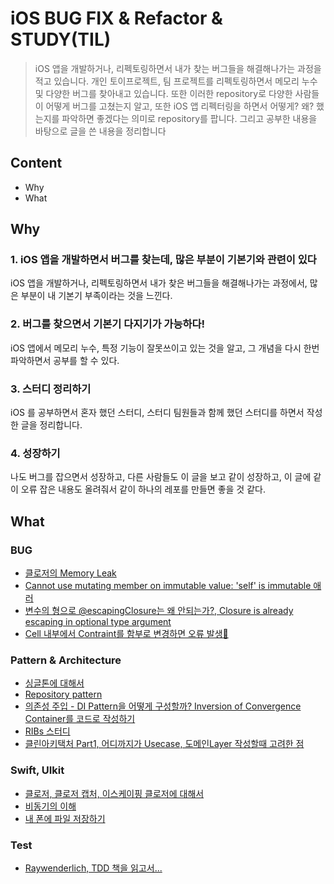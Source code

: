 # iOS BUG FIX & Refactor & STUDY(TIL)

> iOS 앱을 개발하거나, 리펙토링하면서 내가 찾는 버그들을 해결해나가는 과정을 적고 있습니다. 개인 토이프로젝트, 팀 프로젝트를 리펙토링하면서 메모리 누수 및 다양한 버그를 찾아내고 있습니다. 또한 이러한 repository로 다양한 사람들이 어떻게 버그를 고쳤는지 알고, 또한 iOS 앱 리펙터링을 하면서 어떻게? 왜? 했는지를 파악하면 좋겠다는 의미로 repository를 팝니다.
> 그리고 공부한 내용을 바탕으로 글을 쓴 내용을 정리합니다

## Content

- Why
- What

## Why

### 1. iOS 앱을 개발하면서 버그를 찾는데, 많은 부분이 기본기와 관련이 있다

iOS 앱을 개발하거나, 리펙토링하면서 내가 찾은 버그들을 해결해나가는 과정에서, 많은 부분이 내 기본기 부족이라는 것을 느낀다. 


### 2. 버그를 찾으면서 기본기 다지기가 가능하다!

iOS 앱에서 메모리 누수, 특정 기능이 잘못쓰이고 있는 것을 알고, 그 개념을 다시 한번 파악하면서 공부를 할 수 있다.

### 3. 스터디 정리하기

iOS 를 공부하면서 혼자 했던 스터디, 스터디 팀원들과 함께 했던 스터디를 하면서 작성한 글을 정리합니다.

### 4. 성장하기

나도 버그를 잡으면서 성장하고, 다른 사람들도 이 글을 보고 같이 성장하고, 이 글에 같이 오류 잡은 내용도 올려줘서 같이 하나의 레포를 만들면 좋을 것 같다.

## What
### BUG
- [클로저의 Memory Leak](https://guttural-tumble-39b.notion.site/Memory-Leak-7546ddb167b541d7b5c02d97f6cdec64)
- [Cannot use mutating member on immutable value: 'self' is immutable 애러](https://guttural-tumble-39b.notion.site/Cannot-use-mutating-member-on-immutable-value-self-is-immutable-6f9ed1a7705746818c4a8c43bd1d9a85)
- [변수의 형으로 @escapingClosure는 왜 안되는가?, Closure is already escaping in optional type argument](https://guttural-tumble-39b.notion.site/Closure-is-already-escaping-in-optional-type-argument-6ad748c18b1047769171af8fb451372e)
- [Cell 내부에서 Contraint를 함부로 변경하면 오류 발생🚨](https://guttural-tumble-39b.notion.site/Cell-Constraint-279b1e4c163946b5849fee2665fe5fef)


### Pattern & Architecture
- [싱글톤에 대해서](https://github.com/pastapeter/Studying_iOS/tree/master/%EB%AC%B8%EB%B2%95/singleton)
- [Repository pattern](https://github.com/Moms-Touch/MVVM_STUDY/blob/main/Document/Repository%20Pattern.md)
- [의존성 주입 - DI Pattern을 어떻게 구성할까? Inversion of Convergence Container를 코드로 작성하기](https://github.com/pastapeter/iOS-BUG-FIX-STUDY/blob/master/%EC%9D%98%EC%A1%B4%EC%84%B1%20%EC%A3%BC%EC%9E%85/Objects%20%26%20Their%20Dependencies.md)
- [RIBs 스터디](https://github.com/pastapeter/RIBsTutorial)
- [클린아키택처 Part1, 어디까지가 Usecase, 도메인Layer 작성할때 고려한 점](https://github.com/pastapeter/iOS-BUG-FIX-STUDY-TIL-/blob/master/CleanArchitecture/CleanArchitecture_part1.md)



### Swift, UIkit
- [클로저, 클로저 캡처, 이스케이핑 클로저에 대해서](https://github.com/pastapeter/Studying_iOS/tree/master/%EB%AC%B8%EB%B2%95/closure)
- [비동기의 이해](https://github.com/pastapeter/Studying_iOS/tree/master/BankManager_concurrency) 
- [내 폰에 파일 저장하기](https://guttural-tumble-39b.notion.site/ac11a000551d45ec97acd9a4ecea970d)



### Test
- [Raywenderlich, TDD 책을 읽고서...](https://github.com/pastapeter/TDD_UnitTest_Study)
